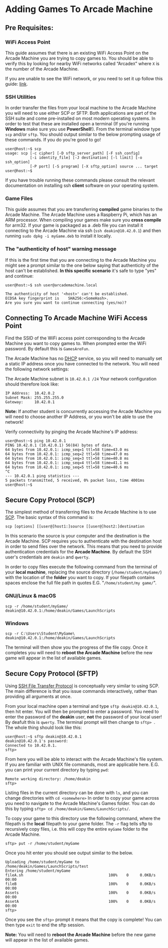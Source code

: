 # Adding Games To Arcade Machine

## Pre Requisites:
### WiFi Access Point
This guide assumes that there is an existing WiFi Access Point on the Arcade Machine you are trying to copy games to.  You should be able to verify this by looking for nearby WiFi networks called “Arcade`X`” where `X` is the number of the Arcade Machine. 

If you are unable to see the WiFi network, or you need to set it up follow this guide: [link](https://github.com/thoth-tech/documentation/blob/main/docs/Splashkit/Applications/Arcade%20Machines/Arcade%20Machine%20Setup/Setup%20Arcade%20Machine.md#setup-wifi-access-point-optional).

### SSH Utilities
In order transfer the files from your local machine to the Arcade Machine you will need to use either SCP or SFTP. Both applications are part of the SSH suite and come pre-installed on most modern operating systems. In order to test that these are installed open a terminal (If you're running **Windows** make sure you use **PowerShell**!). From the terminal window type ```scp``` and/or ```sftp```. You should output similar to the below prompting usage of these commands. If you do you're good to go! 
```
user@host:~$ scp
usage: scp [-c cipher] [-D sftp_server_path] [-F ssh_config]
           [-i identity_file] [-J destination] [-l limit] [-o ssh_option]
           [-P port] [-S program] [-X sftp_option] source ... target
user@host:~$
```
If you have trouble running these commands please consult the relevant documentation on installing ssh **client** software on your operating system.

### Game Files
This guide assumes that you are transferring **compiled** game binaries to the Arcade Machine. The Arcade Machine uses a Raspberry Pi, which has an ARM processor. When compiling your games make sure you **cross compile** for arm32. If your game is packaged as a .deb file you can install it connecting to the Arcade Machine via ssh (```ssh deakin@10.42.0.1```) and then running ```sudo dpkg -i myGame.deb``` to install it locally.

### The "authenticity of host" warning message
If this is the first time that you are connecting to the Arcade Machine you might see a prompt similar to the one below saying that authenticity of the host can't be established. **In this specific scenario** it's safe to type "yes" and continue:

```
user@host:~$ ssh user@arcademachine.local

The authenticity of host '<host>' can't be established.
ECDSA key fingerprint is    SHA256:<SomeHash>.
Are you sure you want to continue connecting (yes/no)?
```


## Connecting To Arcade Machine WiFi Access Point
Find the SSID of the WiFi access point corresponding to the Arcade Machine you want to copy games to. When prompted enter the WiFi password. By default this is ```GamesAreFun```. 

The Arcade Machine has no [DHCP](https://en.wikipedia.org/wiki/Dynamic_Host_Configuration_Protocol) service, so you will need to manually set a static IP address once you have connected to the network. You will need the following network settings:

The Arcade Machine subnet is ```10.42.0.1 /24``` Your network configuration should therefore look like:
```
IP Address:  10.42.0.2
Subnet Mask: 255.255.255.0 
Gateway:     10.42.0.1
```

**Note:** If another student is concurrently accessing the Arcade Machine you will need to choose another IP Address, or you won't be able to use the network!

Verify connectivity by pinging the Arcade Machine's IP address:
```
user@host:~$ ping 10.42.0.1
PING 10.42.0.1 (10.42.0.1) 56(84) bytes of data.
64 bytes from 10.42.0.1: icmp_seq=1 ttl=58 time=43.0 ms
64 bytes from 10.42.0.1: icmp_seq=2 ttl=58 time=47.0 ms
64 bytes from 10.42.0.1: icmp_seq=3 ttl=58 time=40.8 ms
64 bytes from 10.42.0.1: icmp_seq=4 ttl=58 time=41.1 ms
64 bytes from 10.42.0.1: icmp_seq=5 ttl=58 time=40.6 ms
^C
--- 10.42.0.1 ping statistics ---
5 packets transmitted, 5 received, 0% packet loss, time 4001ms
user@host:~$ 
```

## Secure Copy Protocol (SCP)
The simplest method of transferring files to the Arcade Machine is to use [SCP](https://en.wikipedia.org/wiki/Secure_copy_protocol). The basic syntax of this command is:

```scp [options] [[user@]host1:]source [[user@]host2:]destination```

In this scenario the source is your computer and the destination is the Arcade Machine. SCP requires you to authenticate with the destination host in order to send files over the network. This means that you need to provide authentication credentials for the **Arcade Machine**. By default the SSH user's credentials are ```deakin``` and ```qwerty```. 

In order to copy files execute the following command from the terminal of your **local machine**, replacing the source directory (```/home/student/myGame/```) with the location of the **folder** you want to copy. If your filepath contains spaces enclose the full file path in quotes E.G. "```/home/student/my game/```".

### GNU/Linux & macOS
```scp -r /home/student/myGame/ deakin@10.42.0.1:/home/deakin/Games/LaunchScripts```

### Windows
```scp -r C:\Users\Student\MyGame\ deakin@10.42.0.1:/home/deakin/Games/LaunchScripts```

The terminal will then show you the progress of the file copy. Once it completes you will need to **reboot the Arcade Machine** before the new game will appear in the list of available games.

## Secure Copy Protocol (SFTP)
Using [SSH File Transfer Protocol](https://en.wikipedia.org/wiki/SSH_File_Transfer_Protocol) is conceptually very similar to using SCP.  The main difference is that you issue commands interactively, rather than providing all arguments at once. 

From your local machine open a terminal and type ``sftp deakin@10.42.0.1``, then hit enter. You will then be prompted to enter a password. You need to enter the password of the **deakin** user, **not** the password of your local user! By deafult this is ``qwerty``. The terminal prompt will then change to ``sftp> ``. The whole thing should look like this:

```
user@host:~$ sftp deakin@10.42.0.1
deakin@10.42.0.1's password: 
Connected to 10.42.0.1.
sftp> 
```

From here you will be able to interact with the Arcade Machine's file system. If you are familiar with UNIX file commands, most are applicable here. E.G. you can print your current directory by typing ```pwd```: 
```
Remote working directory: /home/deakin
sftp> 
```
Listing files in the current directory can be done with ``ls``, and you can change directories with ``cd <somewhere>`` In order to copy your game across you need to navigate to the Arcade Machine's Games folder. You can do this by typing ``sftp> cd /home/deakin/Games/LaunchScripts/``. 

To copy your game to this directory use the following command, where the filepath is the **local** filepath to your game folder. The ``-r`` flag tells sftp to recursively copy files, i.e. this will copy the entire ``myGame`` folder to the Arcade Machine.
```
sftp> put -r /home/student/myGame
```
Once you hit enter you should see output similar to the below.
```
Uploading /home/student/myGame to /home/deakin/Games/LaunchScripts/test
Entering /home/student/myGame
fileA.sh                                      100%    0     0.0KB/s   00:00    
fileB                                         100%    0     0.0KB/s   00:00    
Assets                                        100%    0     0.0KB/s   00:00    
AssetA                                        100%    0     0.0KB/s   00:00    
sftp> 
```
Once you see the ``sftp>`` prompt it means that the copy is complete! You can then type ``exit`` to end the sftp session.

**Note:** You will need to **reboot the Arcade Machine** before the new game will appear in the list of available games.
